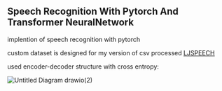 ## Speech Recognition With Pytorch And Transformer NeuralNetwork

implention of speech recognition with pytorch

custom dataset is designed for my version of csv processed [LJSPEECH](https://keithito.com/LJ-Speech-Dataset/)

used encoder-decoder structure with cross entropy:

![Untitled Diagram drawio(2)](https://github.com/itsnotvahid/speech_transformer/assets/133800357/a3f59916-30bb-49a9-8756-3f9ccfb844a8)


